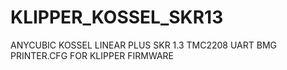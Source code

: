 # KLIPPER_KOSSEL_SKR13
ANYCUBIC KOSSEL LINEAR PLUS SKR 1.3 TMC2208 UART BMG PRINTER.CFG FOR KLIPPER FIRMWARE
